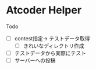 # Atcoder Helper

Todo
- [ ] contest指定-> テストデータ取得
  - [ ] きれいなディレクトリ作成
- [ ] テストデータから実際にテスト
- [ ] サーバーへの投稿